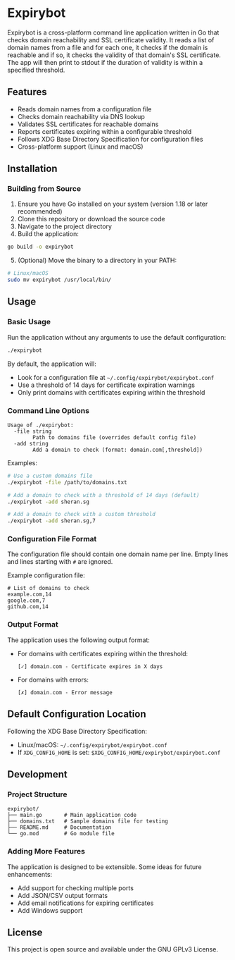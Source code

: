 # Expirybot

Expirybot is a cross-platform command line application written in Go that checks domain reachability and SSL certificate validity. It reads a list of domain names from a file and for each one, it checks if the domain is reachable and if so, it checks the validity of that domain's SSL certificate. The app will then print to stdout if the duration of validity is within a specified threshold.

## Features

- Reads domain names from a configuration file
- Checks domain reachability via DNS lookup
- Validates SSL certificates for reachable domains
- Reports certificates expiring within a configurable threshold
- Follows XDG Base Directory Specification for configuration files
- Cross-platform support (Linux and macOS)

## Installation

### Building from Source

1. Ensure you have Go installed on your system (version 1.18 or later recommended)
2. Clone this repository or download the source code
3. Navigate to the project directory
4. Build the application:

```bash
go build -o expirybot
```

5. (Optional) Move the binary to a directory in your PATH:

```bash
# Linux/macOS
sudo mv expirybot /usr/local/bin/
```

## Usage

### Basic Usage

Run the application without any arguments to use the default configuration:

```bash
./expirybot
```

By default, the application will:
- Look for a configuration file at `~/.config/expirybot/expirybot.conf`
- Use a threshold of 14 days for certificate expiration warnings
- Only print domains with certificates expiring within the threshold

### Command Line Options

```
Usage of ./expirybot:
  -file string
        Path to domains file (overrides default config file)
  -add string
        Add a domain to check (format: domain.com[,threshold])
```

Examples:

```bash
# Use a custom domains file
./expirybot -file /path/to/domains.txt

# Add a domain to check with a threshold of 14 days (default)
./expirybot -add sheran.sg

# Add a domain to check with a custom threshold 
./expirybot -add sheran.sg,7
```

### Configuration File Format

The configuration file should contain one domain name per line. Empty lines and lines starting with `#` are ignored.

Example configuration file:

```
# List of domains to check
example.com,14
google.com,7
github.com,14
```

### Output Format

The application uses the following output format:

- For domains with certificates expiring within the threshold:
  ```
  [✓] domain.com - Certificate expires in X days
  ```

- For domains with errors:
  ```
  [✗] domain.com - Error message
  ```

## Default Configuration Location

Following the XDG Base Directory Specification:

- Linux/macOS: `~/.config/expirybot/expirybot.conf`
- If `XDG_CONFIG_HOME` is set: `$XDG_CONFIG_HOME/expirybot/expirybot.conf`

## Development

### Project Structure

```
expirybot/
├── main.go       # Main application code
├── domains.txt   # Sample domains file for testing
├── README.md     # Documentation
└── go.mod        # Go module file
```

### Adding More Features

The application is designed to be extensible. Some ideas for future enhancements:

- Add support for checking multiple ports
- Add JSON/CSV output formats
- Add email notifications for expiring certificates
- Add Windows support

## License

This project is open source and available under the GNU GPLv3 License.
